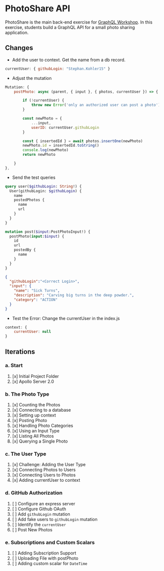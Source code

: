 PhotoShare API
===============
PhotoShare is the main back-end exercise for [GraphQL Workshop](https://www.graphqlworkshop.com). In this exercise, students build a GraphQL API for a small photo sharing application.

Changes
---------------
* Add the user to context. Get the name from a db record.

```javascript
currentUser: { githubLogin: "Stephan.Kohler15" }
```
* Adjust the mutation
```javascript
Mutation: {
    postPhoto: async (parent, { input }, { photos, currentUser }) => {

        if (!currentUser) {
            throw new Error('only an authorized user can post a photo')
        }

        const newPhoto = {
            ...input,
            userID: currentUser.githubLogin
        }

        const { insertedId } = await photos.insertOne(newPhoto)
        newPhoto.id = insertedId.toString()
        console.log(newPhoto)
        return newPhoto

    }
},
```

* Send the test queries
```graphql
query user($githubLogin: String!) {
  User(githubLogin: $githubLogin) {
    name
    postedPhotos {
      name
      url
    }
  }
}

mutation post($input:PostPhotoInput!) {
  postPhoto(input:$input) {
    id
    url
    postedBy {
      name
    }
  }
}
```

```json
{
  "githubLogin":"<Correct Login>",
  "input": {
    "name": "Sick Turns",
  	"description": "Carving big turns in the deep powder.",
  	"category": "ACTION"
  }
}
```

* Test the Error: Change the currentUser in the index.js

```javascript
context: {
    currentUser: null
}
```


Iterations
---------------

### a. Start

1. [x] Initial Project Folder
2. [x] Apollo Server 2.0

### b. The Photo Type

1. [x] Counting the Photos 
2. [x] Connecting to a database
3. [x] Setting up context
4. [x] Posting Photo
5. [x] Handling Photo Categories 
6. [x] Using an Input Type 
7. [x] Listing All Photos 
8. [x] Querying a Single Photo 

### c. The User Type

1. [x] Challenge: Adding the User Type
2. [x] Connecting Photos to Users
3. [x] Connecting Users to Photos
4. [x] Adding currentUser to context

### d. GitHub Authorization

1. [ ] Configure an express server
2. [ ] Configure Github OAuth
3. [ ] Add `githubLogin` mutation
4. [ ] Add fake users to `githubLogin` mutation
5. [ ] Identify the `currentUser`
6. [ ] Post New Photos

### e. Subscriptions and Custom Scalars

1. [ ] Adding Subscription Support 
2. [ ] Uploading File with postPhoto 
3. [ ] Adding custom scalar for `DateTime`
